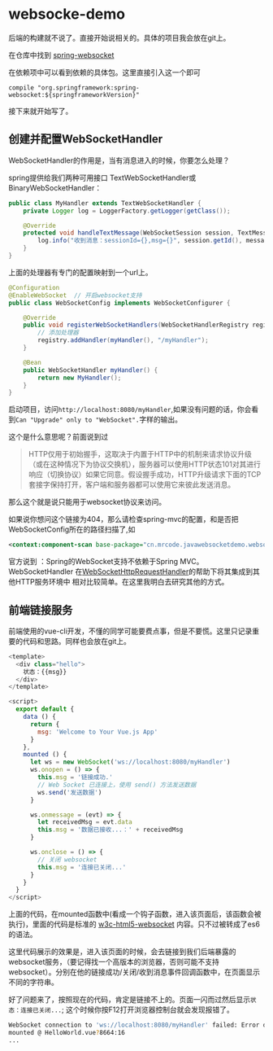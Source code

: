 # websocke-demo

后端的构建就不说了。直接开始说相关的。具体的项目我会放在git上。

在仓库中找到 [spring-websocket](http://mvnrepository.com/artifact/org.springframework/spring-websocket/4.2.3.RELEASE)

在依赖项中可以看到依赖的具体包。这里直接引入这一个即可

```
compile "org.springframework:spring-websocket:${springframeworkVersion}"
```

接下来就开始写了。
## 创建并配置WebSocketHandler

WebSocketHandler的作用是，当有消息进入的时候，你要怎么处理？

spring提供给我们两种可用接口 TextWebSocketHandler或BinaryWebSocketHandler：
```java
public class MyHandler extends TextWebSocketHandler {
    private Logger log = LoggerFactory.getLogger(getClass());

    @Override
    protected void handleTextMessage(WebSocketSession session, TextMessage message) throws Exception {
        log.info("收到消息：sessionId={},msg={}", session.getId(), message);
    }
}
```

上面的处理器有专门的配置映射到一个url上。
```java
@Configuration
@EnableWebSocket  // 开启websocket支持
public class WebSocketConfig implements WebSocketConfigurer {

    @Override
    public void registerWebSocketHandlers(WebSocketHandlerRegistry registry) {
        // 添加处理器
        registry.addHandler(myHandler(), "/myHandler");
    }

    @Bean
    public WebSocketHandler myHandler() {
        return new MyHandler();
    }
}

```

启动项目，访问`http://localhost:8080/myHandler`,如果没有问题的话，你会看到`Can "Upgrade" only to "WebSocket".`字样的输出。

这个是什么意思呢？前面说到过
> HTTP仅用于初始握手，这取决于内置于HTTP中的机制来请求协议升级（或在这种情况下为协议交换机），服务器可以使用HTTP状态101对其进行响应（切换协议）如果它同意。假设握手成功，HTTP升级请求下面的TCP套接字保持打开，客户端和服务器都可以使用它来彼此发送消息。

那么这个就是说只能用于websocket协议来访问。

如果说你想问这个链接为404，那么请检查spring-mvc的配置，和是否把WebSocketConfig所在的路径扫描了,如
```xml
<context:component-scan base-package="cn.mrcode.javawebsocketdemo.websocket"/>
```

官方说到 ：Spring的WebSocket支持不依赖于Spring MVC。WebSocketHandler 在[WebSocketHttpRequestHandler](https://docs.spring.io/spring-framework/docs/5.0.0.RELEASE/javadoc-api/org/springframework/web/socket/server/support/WebSocketHttpRequestHandler.html)的帮助下将其集成到其他HTTP服务环境中 相对比较简单。在这里我明白去研究其他的方式。

## 前端链接服务

前端使用的vue-cli开发，不懂的同学可能要费点事，但是不要慌。这里只记录重要的代码和思路。同样也会放在git上。

```javascript
<template>
  <div class="hello">
    状态：{{msg}}
  </div>
</template>

<script>
  export default {
    data () {
      return {
        msg: 'Welcome to Your Vue.js App'
      }
    },
    mounted () {
      let ws = new WebSocket('ws://localhost:8080/myHandler')
      ws.onopen = () => {
        this.msg = '链接成功.'
        // Web Socket 已连接上，使用 send() 方法发送数据
        ws.send('发送数据')
      }

      ws.onmessage = (evt) => {
        let receivedMsg = evt.data
        this.msg = '数据已接收...：' + receivedMsg
      }

      ws.onclose = () => {
        // 关闭 websocket
        this.msg = '连接已关闭...'
      }
    }
  }
</script>
```
上面的代码，在mounted函数中(看成一个钩子函数，进入该页面后，该函数会被执行)，里面的代码是标准的 [w3c-html5-websocket](https://www.w3cschool.cn/html5/html5-websocket.html) 内容。只不过被转成了es6的语法。 

这里代码展示的效果是，进入该页面的时候，会去链接到我们后端暴露的websocket服务，（要记得找一个高版本的浏览器，否则可能不支持websocket）。分别在他的链接成功/关闭/收到消息事件回调函数中，在页面显示不同的字符串。

好了问题来了，按照现在的代码，肯定是链接不上的。页面一闪而过然后显示`状态：连接已关闭...`; 这个时候你按F12打开浏览器控制台就会发现报错了。
```bash
WebSocket connection to 'ws://localhost:8080/myHandler' failed: Error during WebSocket handshake: Unexpected response code: 403
mounted @ HelloWorld.vue?8664:16
...
```


